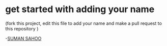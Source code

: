 # get started with adding your name

(fork this project, edit this file to add your name and make a pull request to this repository )




-[SUMAN SAHOO](https://github.com/suman-somu)


